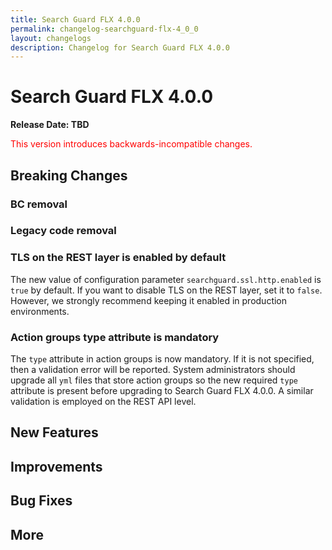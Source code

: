 ```yaml
---
title: Search Guard FLX 4.0.0
permalink: changelog-searchguard-flx-4_0_0
layout: changelogs
description: Changelog for Search Guard FLX 4.0.0
---
```

<!--- Copyright 2024 floragunn GmbH -->
# Search Guard FLX 4.0.0

**Release Date: TBD**

<span style="color:red">
This version introduces backwards-incompatible changes.</span>

## Breaking Changes
### BC removal
### Legacy code removal
### TLS on the REST layer is enabled by default
The new value of configuration parameter `searchguard.ssl.http.enabled` is `true` by default. If you want to disable TLS on the REST layer, set it to `false`. However, we strongly recommend keeping it enabled in production environments.

### Action groups type attribute is mandatory
The `type` attribute in action groups is now mandatory. If it is not specified, then a validation error will be reported. System administrators should upgrade all `yml` files that store action groups so the new required `type` attribute is present before upgrading to Search Guard FLX 4.0.0. A similar validation is employed on the REST API level.

## New Features



## Improvements



## Bug Fixes



## More


